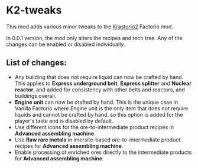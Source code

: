# K2-tweaks
This mod adds various minor tweaks to the [Krastorio2](https://mods.factorio.com/mod/Krastorio2) Factorio mod.

In 0.0.1 version, the mod only alters the recipes and tech tree. Any of the changes can be enabled or disabled individually.

## List of changes:
* Any building that does not require liquid can now be crafted by hand. This applies to **Express underground belt**, **Express splitter** and **Nuclear reactor**, and added for consistency with other belts and reactors, and buildings overall.
* **Engine unit** can now be crafted by hand. This is the unique case in Vanilla Factorio where Engine unit is the only item that does not require liquids and cannot be crafted by hand, so this option is added for the player's taste and is disabled by default.
* Use different icons for the ore-to-intermediate product recipes in **Advanced assembling machine**.
* Use **Raw rare metals** in imersite-based ore-to-intermediate product recipes for **Advanced assembling machine**.
* Enable processing of enriched ores directly to the intermediate products for **Advanced assembling machine**.
